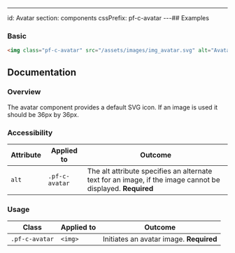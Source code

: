 ---
id: Avatar
section: components
cssPrefix: pf-c-avatar
---## Examples

### Basic

```html
<img class="pf-c-avatar" src="/assets/images/img_avatar.svg" alt="Avatar image" />
```

## Documentation

### Overview

The avatar component provides a default SVG icon. If an image is used it should be 36px by 36px.

### Accessibility

| Attribute | Applied to     | Outcome                                                                                                    |
| --------- | -------------- | ---------------------------------------------------------------------------------------------------------- |
| `alt`     | `.pf-c-avatar` | The alt attribute specifies an alternate text for an image, if the image cannot be displayed. **Required** |

### Usage

| Class          | Applied to | Outcome                                 |
| -------------- | ---------- | --------------------------------------- |
| `.pf-c-avatar` | `<img>`    | Initiates an avatar image. **Required** |

